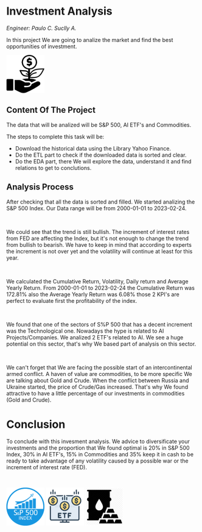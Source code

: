 # **Investment Analysis**

_Engineer: Paulo C. Suclly A._


In this project We are going to analize the market and find the best opportunities of investment.

<img src="./_src/Investment.png" alt="Invesment Image" width="100" height="100">

## **Content Of The Project**

The data that will be analized will be S&P 500, AI ETF's and Commodities.

The steps to complete this task will be:
* Download the historical data using the Library Yahoo Finance.
* Do the ETL part to check if the downloaded data is sorted and clear.
* Do the EDA part, there We will explore the data, understand it and find relations to get to conclutions.

## **Analysis Process**

After checking that all the data is sorted and filled. We started analizing the S&P 500 Index. Our Data range will be from 2000-01-01 to 2023-02-24.

<br>

We could see that the trend is still bullish. The increment of interest rates from FED are affecting the Index, but it's not enough to change the trend from bullish to bearish. We have to keep in mind that according to experts the increment is not over yet and the volatility will continue at least for this year.

<br>

We calculated the Cumulative Return, Volatility, Daily return and Average Yearly Return. From 2000-01-01 to 2023-02-24 the Cumulative Return was 172.81% also the Average Yearly Return was 6.08% those 2 KPI's are perfect to evaluate first the profitability of the index.

<br>

We found that one of the sectors of S%P 500 that has a decent increment was the Technological one. Nowadays the hype is related to AI Projects/Companies. We analized 2 ETF's related to AI. We see a huge potential on this sector, that's why We based part of analysis on this sector.

<br>

We can't forget that We are facing the possible start of an intercontinental armed conflict. A haven of value are commodities, to be more specific We are talking about Gold and Crude. When the conflict between Russia and Ukraine started, the price of Crude/Gas increased. That's why We found attractive to have a little percentage of our investments in commodities (Gold and Crude).

# **Conclusion**

To conclude with this invesment analysis. We advice to diversificate your investments and the proportion that We found optimal is 20% in S&P 500 Index, 30% in AI ETF's, 15% in Commodities and 35% keep it in cash to be ready to take advantage of any volatility caused by a possible war or the increment of interest rate (FED).

<br>


<img src="./_src/SP500-logo.png" alt="Fast API Image" width="100" height="100"> <img src="./_src/ETF_icon.jpg" alt="Fast API Image" width="100" height="100"> <img src="./_src/Commodities_Logo.jpg" alt="Fast API Image" width="100" height="100">


